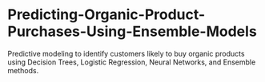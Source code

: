 # Predicting-Organic-Product-Purchases-Using-Ensemble-Models
Predictive modeling to identify customers likely to buy organic products using Decision Trees, Logistic Regression, Neural Networks, and Ensemble methods.
